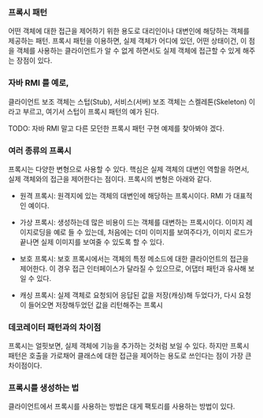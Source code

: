 ### 프록시 패턴
어떤 객체에 대한 접근을 제어하기 위한 용도로 대리인이나 대변인에 해당하는 객체를 제공하는 패턴. 프록시 패턴을 이용하면, 실제 객체가 어디에 있던, 어떤 상태이건, 이 점을 객체를 사용하는 클라이언트가 알 수 없게 하면서도 실제 객체에 접근할 수 있게 해주는 장점이 있다.

### 자바 RMI 를 예로,
클라이언트 보조 객체는 스텁(Stub), 서비스(서버) 보조 객체는 스켈레톤(Skeleton) 이라고 부르고, 여기서 스텁이 프록시 패턴의 예가 된다.

TODO: 자바 RMI 말고 다른 모던한 프록시 패턴 구현 예제를 찾아봐야 겠다.

### 여러 종류의 프록시
프록시는 다양한 변형으로 사용할 수 있다. 핵심은 실제 객체의 대변인 역할을 하면서, 실제 객체와의 접근을 제어한다는 점이다. 프록시의 변형은 아래와 같다.
* 원격 프록시: 원격지에 있는 객체의 대변인에 해당하는 프록시이다. RMI 가 대표적인 예이다.

* 가상 프록시: 생성하는데 많은 비용이 드는 객체를 대변하는 프록시이다. 이미지 레이지로딩을 예로 들 수 있는데, 처음에는 더미 이미지를 보여주다가, 이미지 로드가 끝나면 실제 이미지를 보여줄 수 있도록 할 수 있다. 

* 보호 프록시: 보호 프록시에서는 객체의 특정 메소드에 대한 클라이언트의 접근을 제어한다. 이 경우 접근 인터페이스가 달라질 수 있으므로, 어댑터 패턴과 유사해 보일 수 있다.

* 캐싱 프록시: 실제 객체로 요청되어 응답된 값을 저장(캐싱)해 두었다가, 다시 요청이 들어오면 저장해두었던 값을 리턴해주는 프록시

### 데코레이터 패턴과의 차이점
프록시는 얼핏보면, 실제 객체에 기능을 추가하는 것처럼 보일 수 있다. 하지만 프록시 패턴은 호출을 가로채어 클래스에 대한 접근을 제어하는 용도로 쓰인다는 점이 가장 큰 차이점이다. 

### 프록시를 생성하는 법
클라이언트에서 프록시를 사용하는 방법은 대게 팩토리를 사용하는 방법이 있다.
